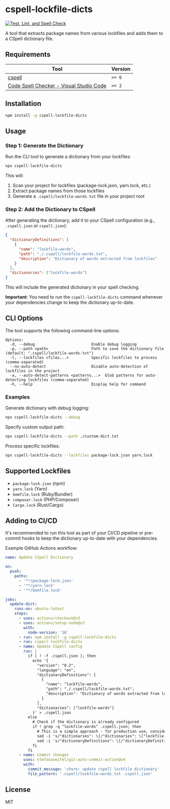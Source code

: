 # cspell-lockfile-dicts

[![Test, Lint, and Spell Check](https://github.com/DocSpring/cspell-lockfile-dicts/actions/workflows/test.yml/badge.svg)](https://github.com/DocSpring/cspell-lockfile-dicts/actions/workflows/test.yml)

A tool that extracts package names from various lockfiles and adds them to a CSpell dictionary file.

## Requirements

| Tool                                                                                                                                 | Version |
| ------------------------------------------------------------------------------------------------------------------------------------ | ------- |
| [cspell](https://github.com/streetsidesoftware/cspell)                                                                               | `>= 6`  |
| [Code Spell Checker - Visual Studio Code](https://marketplace.visualstudio.com/items?itemName=streetsidesoftware.code-spell-checker) | `>= 2`  |

## Installation

```sh
npm install -g cspell-lockfile-dicts
```

## Usage

### Step 1: Generate the Dictionary

Run the CLI tool to generate a dictionary from your lockfiles:

```bash
npx cspell-lockfile-dicts
```

This will:

1. Scan your project for lockfiles (package-lock.json, yarn.lock, etc.)
2. Extract package names from those lockfiles
3. Generate a `.cspell/lockfile-words.txt` file in your project root

### Step 2: Add the Dictionary to CSpell

After generating the dictionary, add it to your CSpell configuration (e.g., `.cspell.json` or `cspell.json`):

```json
{
  "dictionaryDefinitions": [
    {
      "name": "lockfile-words",
      "path": "./.cspell/lockfile-words.txt",
      "description": "Dictionary of words extracted from lockfiles"
    }
  ],
  "dictionaries": ["lockfile-words"]
}
```

This will include the generated dictionary in your spell checking.

**Important**: You need to run the `cspell-lockfile-dicts` command whenever your dependencies change to keep the dictionary up-to-date.

## CLI Options

The tool supports the following command-line options:

```
Options:
  -d, --debug                         Enable debug logging
  -p, --path <path>                   Path to save the dictionary file (default: ".cspell/lockfile-words.txt")
  -l, --lockfiles <files...>          Specific lockfiles to process (comma-separated)
  --no-auto-detect                    Disable auto-detection of lockfiles in the project
  -a, --auto-detect-patterns <patterns...>  Glob patterns for auto-detecting lockfiles (comma-separated)
  -h, --help                          Display help for command
```

### Examples

Generate dictionary with debug logging:

```bash
npx cspell-lockfile-dicts --debug
```

Specify custom output path:

```bash
npx cspell-lockfile-dicts --path ./custom-dict.txt
```

Process specific lockfiles:

```bash
npx cspell-lockfile-dicts --lockfiles package-lock.json yarn.lock
```

## Supported Lockfiles

- `package-lock.json` (npm)
- `yarn.lock` (Yarn)
- `Gemfile.lock` (Ruby/Bundler)
- `composer.lock` (PHP/Composer)
- `Cargo.lock` (Rust/Cargo)

## Adding to CI/CD

It's recommended to run this tool as part of your CI/CD pipeline or pre-commit hooks to keep the dictionary up-to-date with your dependencies.

Example GitHub Actions workflow:

```yaml
name: Update CSpell Dictionary

on:
  push:
    paths:
      - '**/package-lock.json'
      - '**/yarn.lock'
      - '**/Gemfile.lock'

jobs:
  update-dict:
    runs-on: ubuntu-latest
    steps:
      - uses: actions/checkout@v3
      - uses: actions/setup-node@v3
        with:
          node-version: '16'
      - run: npm install -g cspell-lockfile-dicts
      - run: cspell-lockfile-dicts
      - name: Update CSpell config
        run: |
          if [ ! -f .cspell.json ]; then
            echo '{
              "version": "0.2",
              "language": "en",
              "dictionaryDefinitions": [
                {
                  "name": "lockfile-words",
                  "path": "./.cspell/lockfile-words.txt",
                  "description": "Dictionary of words extracted from lockfiles"
                }
              ],
              "dictionaries": ["lockfile-words"]
            }' > .cspell.json
          else
            # Check if the dictionary is already configured
            if ! grep -q "lockfile-words" .cspell.json; then
              # This is a simple approach - for production use, consider using a JSON parser
              sed -i 's/"dictionaries": \[/"dictionaries": \["lockfile-words", /g' .cspell.json
              sed -i 's/"dictionaryDefinitions": \[/"dictionaryDefinitions": \[{"name": "lockfile-words", "path": "./.cspell\/lockfile-words.txt", "description": "Dictionary of words extracted from lockfiles"}, /g' .cspell.json
            fi
          fi
      - name: Commit changes
        uses: stefanzweifel/git-auto-commit-action@v4
        with:
          commit_message: 'chore: update cspell lockfile dictionary'
          file_pattern: '.cspell/lockfile-words.txt .cspell.json'
```

## License

MIT
